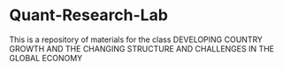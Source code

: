 # Quant-Research-Lab

This is a repository of materials for the class DEVELOPING COUNTRY GROWTH AND THE CHANGING STRUCTURE AND 
CHALLENGES IN THE GLOBAL ECONOMY
